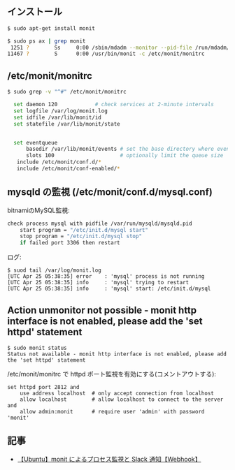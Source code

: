 ## インストール

~~~bash
$ sudo apt-get install monit
~~~

~~~bash
$ sudo ps ax | grep monit
 1251 ?        Ss     0:00 /sbin/mdadm --monitor --pid-file /run/mdadm/monitor.pid --daemonise --scan --syslog
11467 ?        S      0:00 /usr/bin/monit -c /etc/monit/monitrc
~~~

## /etc/monit/monitrc

~~~bash
$ sudo grep -v "^#" /etc/monit/monitrc

  set daemon 120            # check services at 2-minute intervals
  set logfile /var/log/monit.log
  set idfile /var/lib/monit/id
  set statefile /var/lib/monit/state


  set eventqueue
      basedir /var/lib/monit/events # set the base directory where events will be stored
      slots 100                     # optionally limit the queue size
   include /etc/monit/conf.d/*
   include /etc/monit/conf-enabled/*
~~~


## mysqld の監視 (/etc/monit/conf.d/mysql.conf)

bitnamiのMySQL監視:

~~~bash
check process mysql with pidfile /var/run/mysqld/mysqld.pid
    start program = "/etc/init.d/mysql start"
    stop program = "/etc/init.d/mysql stop"
    if failed port 3306 then restart
~~~

ログ:

~~~
$ suod tail /var/log/monit.log
[UTC Apr 25 05:38:35] error    : 'mysql' process is not running
[UTC Apr 25 05:38:35] info     : 'mysql' trying to restart
[UTC Apr 25 05:38:35] info     : 'mysql' start: /etc/init.d/mysql
~~~


## Action unmonitor not possible - monit http interface is not enabled, please add the 'set httpd' statement

~~~
$ sudo monit status
Status not available - monit http interface is not enabled, please add the 'set httpd' statement
~~~

/etc/monit/monitrc で httpd ポート監視を有効にする(コメントアウトする):

~~~
set httpd port 2812 and
    use address localhost  # only accept connection from localhost
    allow localhost        # allow localhost to connect to the server and
    allow admin:monit      # require user 'admin' with password 'monit'
~~~    

## 記事

- [
【Ubuntu】monit によるプロセス監視と Slack 通知【Webhook】](https://fisproject.jp/2017/07/slack-notification-from-monit/)

